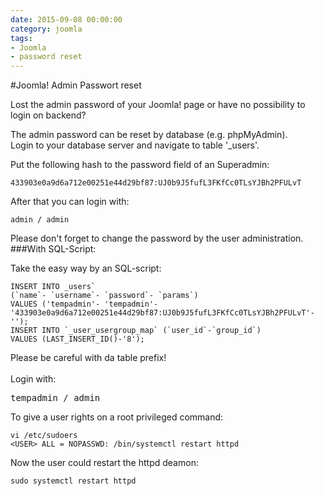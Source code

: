 ```yaml
--- 
date: 2015-09-08 00:00:00
category: joomla
tags: 
- Joomla
- password reset
---
```

#Joomla! Admin Passwort reset

Lost the admin password of your Joomla! page or have no possibility to login on backend?

The admin password can be reset by database (e.g. phpMyAdmin).<br>
Login to your database server and navigate to table '_users'.


Put the following hash to the password field of an Superadmin:
    
    433903e0a9d6a712e00251e44d29bf87:UJ0b9J5fufL3FKfCc0TLsYJBh2PFULvT
After that you can login with:
    
    admin / admin
Please don't forget to change the password by the user administration.
###With SQL-Script:

Take the easy way by an SQL-script:

    INSERT INTO _users`
    (`name`- `username`- `password`- `params`)
    VALUES ('tempadmin'- 'tempadmin'-
    '433903e0a9d6a712e00251e44d29bf87:UJ0b9J5fufL3FKfCc0TLsYJBh2PFULvT'- '');
    INSERT INTO `_user_usergroup_map` (`user_id`-`group_id`)
    VALUES (LAST_INSERT_ID()-'8');

Please be careful with da table prefix!
<br><br>
Login with:
<pre>tempadmin / admin</pre>

To give a user rights on a root privileged command:

    vi /etc/sudoers
    <USER> ALL = NOPASSWD: /bin/systemctl restart httpd
Now the user could restart the httpd deamon:

    sudo systemctl restart httpd
